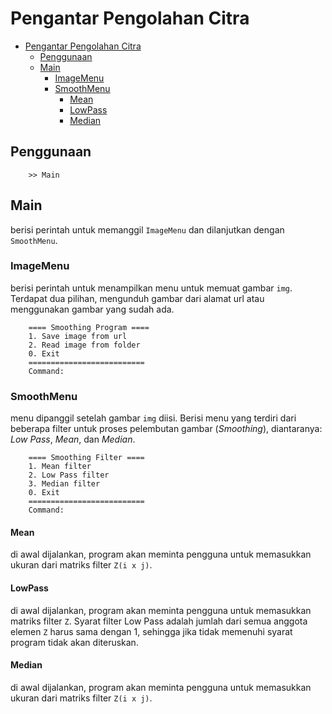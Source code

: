 # Pengantar Pengolahan Citra

- [Pengantar Pengolahan Citra](#pengantar-pengolahan-citra)
  - [Penggunaan](#penggunaan)
  - [Main](#main)
    - [ImageMenu](#imagemenu)
    - [SmoothMenu](#smoothmenu)
      - [Mean](#mean)
      - [LowPass](#lowpass)
      - [Median](#median)

## Penggunaan

```
    >> Main
```

## Main

berisi perintah untuk memanggil `ImageMenu` dan dilanjutkan dengan `SmoothMenu`.

### ImageMenu

berisi perintah untuk menampilkan menu untuk memuat gambar `img`. Terdapat dua pilihan, mengunduh gambar dari alamat url atau menggunakan gambar yang sudah ada.

```
    ==== Smoothing Program ====
    1. Save image from url
    2. Read image from folder
    0. Exit
    ==========================
    Command:

```

### SmoothMenu

menu dipanggil setelah gambar `img` diisi. Berisi menu yang terdiri dari beberapa filter untuk proses pelembutan gambar (_Smoothing_), diantaranya: _Low Pass_, _Mean_, dan _Median_.

```
    ==== Smoothing Filter ====
    1. Mean filter
    2. Low Pass filter
    3. Median filter
    0. Exit
    ==========================
    Command:

```

#### Mean

di awal dijalankan, program akan meminta pengguna untuk memasukkan ukuran dari matriks filter `Z(i x j)`.

#### LowPass

di awal dijalankan, program akan meminta pengguna untuk memasukkan matriks filter `Z`. Syarat filter Low Pass adalah jumlah dari semua anggota elemen `Z` harus sama dengan 1, sehingga jika tidak memenuhi syarat program tidak akan diteruskan.

#### Median

di awal dijalankan, program akan meminta pengguna untuk memasukkan ukuran dari matriks filter `Z(i x j)`.
